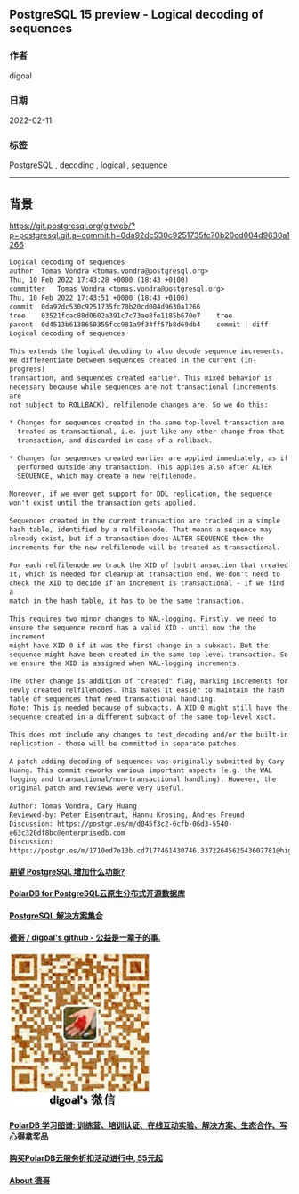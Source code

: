## PostgreSQL 15 preview - Logical decoding of sequences    
                                     
### 作者                                 
digoal                                              
                                               
### 日期                                          
2022-02-11                                       
                                       
### 标签                          
PostgreSQL , decoding , logical , sequence          
                                             
----                                               
                                          
## 背景        
  
https://git.postgresql.org/gitweb/?p=postgresql.git;a=commit;h=0da92dc530c9251735fc70b20cd004d9630a1266  
  
```  
Logical decoding of sequences  
author	Tomas Vondra <tomas.vondra@postgresql.org>	  
Thu, 10 Feb 2022 17:43:28 +0000 (18:43 +0100)  
committer	Tomas Vondra <tomas.vondra@postgresql.org>	  
Thu, 10 Feb 2022 17:43:51 +0000 (18:43 +0100)  
commit	0da92dc530c9251735fc70b20cd004d9630a1266  
tree	03521fcac88d0602a391c7c73ae8fe1185b670e7	tree  
parent	0d4513b6138650355fcc981a9f34ff57b8d69db4	commit | diff  
Logical decoding of sequences  
  
This extends the logical decoding to also decode sequence increments.  
We differentiate between sequences created in the current (in-progress)  
transaction, and sequences created earlier. This mixed behavior is  
necessary because while sequences are not transactional (increments are  
not subject to ROLLBACK), relfilenode changes are. So we do this:  
  
* Changes for sequences created in the same top-level transaction are  
  treated as transactional, i.e. just like any other change from that  
  transaction, and discarded in case of a rollback.  
  
* Changes for sequences created earlier are applied immediately, as if  
  performed outside any transaction. This applies also after ALTER  
  SEQUENCE, which may create a new relfilenode.  
  
Moreover, if we ever get support for DDL replication, the sequence  
won't exist until the transaction gets applied.  
  
Sequences created in the current transaction are tracked in a simple  
hash table, identified by a relfilenode. That means a sequence may  
already exist, but if a transaction does ALTER SEQUENCE then the  
increments for the new relfilenode will be treated as transactional.  
  
For each relfilenode we track the XID of (sub)transaction that created  
it, which is needed for cleanup at transaction end. We don't need to  
check the XID to decide if an increment is transactional - if we find a  
match in the hash table, it has to be the same transaction.  
  
This requires two minor changes to WAL-logging. Firstly, we need to  
ensure the sequence record has a valid XID - until now the the increment  
might have XID 0 if it was the first change in a subxact. But the  
sequence might have been created in the same top-level transaction. So  
we ensure the XID is assigned when WAL-logging increments.  
  
The other change is addition of "created" flag, marking increments for  
newly created relfilenodes. This makes it easier to maintain the hash  
table of sequences that need transactional handling.  
Note: This is needed because of subxacts. A XID 0 might still have the  
sequence created in a different subxact of the same top-level xact.  
  
This does not include any changes to test_decoding and/or the built-in  
replication - those will be committed in separate patches.  
  
A patch adding decoding of sequences was originally submitted by Cary  
Huang. This commit reworks various important aspects (e.g. the WAL  
logging and transactional/non-transactional handling). However, the  
original patch and reviews were very useful.  
  
Author: Tomas Vondra, Cary Huang  
Reviewed-by: Peter Eisentraut, Hannu Krosing, Andres Freund  
Discussion: https://postgr.es/m/d045f3c2-6cfb-06d3-5540-e63c320df8bc@enterprisedb.com  
Discussion: https://postgr.es/m/1710ed7e13b.cd7177461430746.3372264562543607781@highgo.ca  
```  
    
  
#### [期望 PostgreSQL 增加什么功能?](https://github.com/digoal/blog/issues/76 "269ac3d1c492e938c0191101c7238216")
  
  
#### [PolarDB for PostgreSQL云原生分布式开源数据库](https://github.com/ApsaraDB/PolarDB-for-PostgreSQL "57258f76c37864c6e6d23383d05714ea")
  
  
#### [PostgreSQL 解决方案集合](https://yq.aliyun.com/topic/118 "40cff096e9ed7122c512b35d8561d9c8")
  
  
#### [德哥 / digoal's github - 公益是一辈子的事.](https://github.com/digoal/blog/blob/master/README.md "22709685feb7cab07d30f30387f0a9ae")
  
  
![digoal's wechat](../pic/digoal_weixin.jpg "f7ad92eeba24523fd47a6e1a0e691b59")
  
  
#### [PolarDB 学习图谱: 训练营、培训认证、在线互动实验、解决方案、生态合作、写心得拿奖品](https://www.aliyun.com/database/openpolardb/activity "8642f60e04ed0c814bf9cb9677976bd4")
  
  
#### [购买PolarDB云服务折扣活动进行中, 55元起](https://www.aliyun.com/activity/new/polardb-yunparter?userCode=bsb3t4al "e0495c413bedacabb75ff1e880be465a")
  
  
#### [About 德哥](https://github.com/digoal/blog/blob/master/me/readme.md "a37735981e7704886ffd590565582dd0")
  
